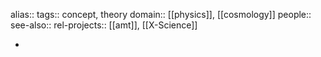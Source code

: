 alias::
tags:: concept, theory
domain:: [[physics]], [[cosmology]]
people::
see-also::
rel-projects:: [[amt]], [[X-Science]]


-
